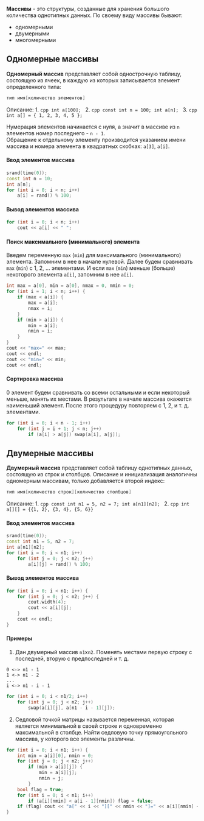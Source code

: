 **Массивы** - это структуры, созданные для хранения большого количества однотипных данных. По своему виду массивы бывают:
- одномерными
- двумерными
- многомерными
## Одномерные массивы
**Одномерный массив** представляет собой однострочную таблицу, состоящую из ячеек, в каждую из которых записывается элемент определенного типа:
```cpp
тип имя[количество элементов]
```
Описание:
1. 
	```cpp
	int a[100];
	```
2. 
	```cpp
	const int n = 100;
	int a[n];
	```
3. 
	```cpp
	int a[] = { 1, 2, 3, 4, 5 };
	```
  
Нумерация элементов начинается с нуля, а значит в массиве из `n` элементов номер последнего - `n - 1`.  
Обращение к отдельному элементу производится указанием имени массива и номера элемента в квадратных скобках: `a[3]`, `a[i]`.
#### Ввод элементов массива
```cpp
srand(time(0));
const int n = 10;
int a[n];
for (int i = 0; i < n; i++)
	a[i] = rand() % 100;
```
#### Вывод элементов массива
```cpp
for (int i = 0; i < n; i++)
	cout << a[i] << " ";
```
#### Поиск максимального (минимального) элемента
Введем переменную `max` (`min`) для максимального (минимального) элемента. Запомним в нее в начале нулевой. Далее будем сравнивать `max` (`min`) с 1, 2, ... элементами. И если `max` (`min`) меньше (больше) некоторого элемента `a[i]`, запомним в нее `a[i]`.  
```cpp
int max = a[0], min = a[0], nmax = 0, nmin = 0;
for (int i = 1; i < n; i++) {
	if (max < a[i]) { 
		max = a[i]; 
		nmax = i; 
	}
	if (min > a[i]) { 
		min = a[i]; 
		nmin = i; 
	}
}
cout << "max=" << max;
cout << endl;
cout << "min=" << min;
cout << endl;
```
#### Сортировка массива
0 элемент будем сравнивать со всеми остальными и если некоторый меньше, менять их местами. В результате в начале массива окажется наименьший элемент. После этого процедуру повторяем с 1, 2, и т. д. элементами.
```cpp
for (int i = 0; i < n - 1; i++)
	for (int j = i + 1; j < n; j++)
		if (a[i] > a[j]) swap(a[i], a[j]);
```
## Двумерные массивы
**Двумерный массив** представляет собой таблицу однотипных данных, состоящую из строк и столбцов. Описание и инициализация аналогичны одномерным массивам, только добавляется второй индекс:
```cpp
тип имя[количество строк][количество столбцов]
```
Описание:
1. 
	```cpp
	const int n1 = 5, n2 = 7;
	int a[n1][n2];
	```
2. 
	```cpp
	int a[][] = {{1, 2}, {3, 4}, {5, 6}}
	```
#### Ввод элементов массива
```cpp
srand(time(0));
const int n1 = 5, n2 = 7;
int a[n1][n2];
for (int i = 0; i < n1; i++) 
	for (int j = 0; j < n2; j++)
		a[i][j] = rand() % 100;
```
#### Вывод элементов массива
```cpp
for (int i = 0; i < n1; i++) {
	for (int j = 0; j < n2; j++) {
		cout.width(4);
		cout << a[i][j];
	}
	cout << endl;
}
```
#### Примеры
1. Дан двумерный массив `n1`х`n2`. Поменять местами первую строку с последней, вторую с предпоследней и т. д.
  
```
0 <-> n1 - 1
1 <-> n1 - 2
...
i <-> n1 - i - 1
```
  
```cpp
for (int i = 0; i < n1/2; i++)
	for (int j = 0; j < n2; j++)
		swap(a[i][j], a[n1 - i - 1][j]);
```
2. Седловой точкой матрицы называется переменная, которая является минимальной в своей строке и одновременно максимальной в столбце. Найти седловую точку прямоугольного массива, у которого все элементы различны.
```cpp
for (int i = 0; i < n1; i++) {
	int min = a[i][0], nmin = 0;
	for (int j = 0; j < n2; j++)
		if (min > a[i][j]) { 
			min = a[i][j]; 
			nmin = j; 
		}
	bool flag = true;
	for (int i = 0; i < n1; i++)
		if (a[i][nmin] < a[i - 1][nmin]) flag = false;
	if (flag) cout << "a[" << i << "][" << nmin << "]=" << a[i][nmin] << endl;
}
```